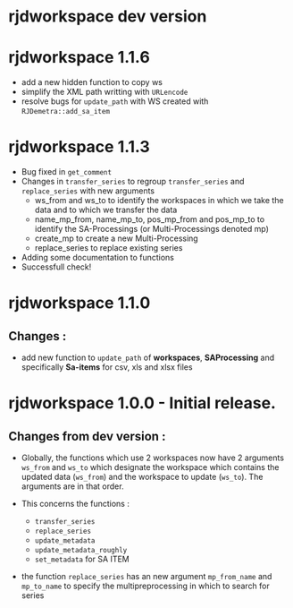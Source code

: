 # rjdworkspace dev version

# rjdworkspace 1.1.6

* add a new hidden function to copy ws
* simplify the XML path writting with `URLencode`
* resolve bugs for `update_path` with WS created with `RJDemetra::add_sa_item`


# rjdworkspace 1.1.3

* Bug fixed in `get_comment`
* Changes in `transfer_series` to regroup `transfer_series` and `replace_series` with new arguments
    * ws_from and ws_to to identify the workspaces in which we take the data and to which we transfer the data
    * name_mp_from, name_mp_to, pos_mp_from and pos_mp_to to identify the SA-Processings (or Multi-Processings denoted mp)
    * create_mp to create a new Multi-Processing
    * replace_series to replace existing series
* Adding some documentation to functions
* Successfull check!


# rjdworkspace 1.1.0

## Changes :

* add new function to `update_path` of **workspaces**, **SAProcessing** and specifically **Sa-items** for csv, xls and xlsx files


# rjdworkspace 1.0.0 - Initial release.

## Changes from dev version :

* Globally, the functions which use 2 workspaces now have 2 arguments `ws_from` and `ws_to` which designate the workspace which contains the updated data (`ws_from`) and the workspace to update (`ws_to`). The arguments are in that order. 
* This concerns the functions :
    * `transfer_series`
    * `replace_series`
    * `update_metadata`
    * `update_metadata_roughly`
    * `set_metadata` for SA ITEM

* the function `replace_series` has an new argument `mp_from_name` and `mp_to_name` to specify the multipreprocessing in which to search for series
